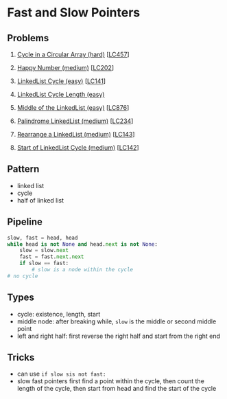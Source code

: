 # Fast and Slow Pointers

## Problems

1. [Cycle in a Circular Array (hard)](Cycle-in-a-Circular-Array-(hard).py)
[[LC457](https://leetcode.com/problems/circular-array-loop)]

1. [Happy Number (medium)](Happy-Number-(medium).py)
[[LC202](https://leetcode.com/problems/happy-number)]

1. [LinkedList Cycle (easy)](LinkedList-Cycle-(easy).py)
[[LC141](https://leetcode.com/problems/linked-list-cycle)]

1. [LinkedList Cycle Length (easy)](LinkedList-Cycle-Length-(easy).py)

1. [Middle of the LinkedList (easy)](Middle-of-the-LinkedList-(easy).py)
[[LC876](https://leetcode.com/problems/middle-of-the-linked-list)]

1. [Palindrome LinkedList (medium)](Palindrome-LinkedList-(medium).py)
[[LC234](https://leetcode.com/problems/palindrome-linked-list)]

1. [Rearrange a LinkedList (medium)](Rearrange-a-LinkedList-(medium).py)
[[LC143](https://leetcode.com/problems/reorder-list)]

1. [Start of LinkedList Cycle (medium)](Start-of-LinkedList-Cycle-(medium).py)
[[LC142](https://leetcode.com/problems/linked-list-cycle-ii)]

## Pattern

- linked list
- cycle 
- half of linked list

## Pipeline

```python
slow, fast = head, head 
while head is not None and head.next is not None:
    slow = slow.next
    fast = fast.next.next
    if slow == fast:
        # slow is a node within the cycle
# no cycle
```

## Types

- cycle: existence, length, start
- middle node: after breaking while, `slow` is the middle or second middle point
- left and right half: first reverse the right half and start from the right end

## Tricks

- can use `if slow sis not fast:`
- slow fast pointers first find a point within the cycle, then count the length of the cycle,
  then start from head and find the start of the cycle
